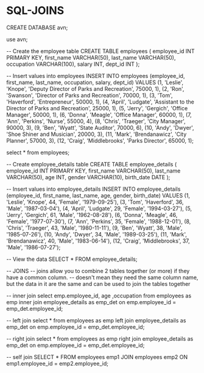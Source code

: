 # SQL-JOINS

CREATE DATABASE avn;

use avn;

-- Create the employee table
CREATE TABLE employees (
    employee_id INT PRIMARY KEY,
    first_name VARCHAR(50),
    last_name VARCHAR(50),
    occupation VARCHAR(100),
    salary INT,
    dept_id INT
);

-- Insert values into employees
INSERT INTO employees (employee_id, first_name, last_name, occupation, salary, dept_id) VALUES
(1, 'Leslie', 'Knope', 'Deputy Director of Parks and Recreation', 75000, 1),
(2, 'Ron', 'Swanson', 'Director of Parks and Recreation', 70000, 1),
(3, 'Tom', 'Haverford', 'Entrepreneur', 50000, 1),
(4, 'April', 'Ludgate', 'Assistant to the Director of Parks and Recreation', 25000, 1),
(5, 'Jerry', 'Gergich', 'Office Manager', 50000, 1),
(6, 'Donna', 'Meagle', 'Office Manager', 60000, 1),
(7, 'Ann', 'Perkins', 'Nurse', 55000, 4),
(8, 'Chris', 'Traeger', 'City Manager', 90000, 3),
(9, 'Ben', 'Wyatt', 'State Auditor', 70000, 6),
(10, 'Andy', 'Dwyer', 'Shoe Shiner and Musician', 20000, 3),
(11, 'Mark', 'Brendanawicz', 'City Planner', 57000, 3),
(12, 'Craig', 'Middlebrooks', 'Parks Director', 65000, 1);

select * from employees;

-- Create employee_details table
CREATE TABLE employee_details (
    employee_id INT PRIMARY KEY,
    first_name VARCHAR(50),
    last_name VARCHAR(50),
    age INT,
    gender VARCHAR(10),
    birth_date DATE
);

-- Insert values into employee_details
INSERT INTO employee_details (employee_id, first_name, last_name, age, gender, birth_date) VALUES
(1, 'Leslie', 'Knope', 44, 'Female', '1979-09-25'),
(3, 'Tom', 'Haverford', 36, 'Male', '1987-03-04'),
(4, 'April', 'Ludgate', 29, 'Female', '1994-03-27'),
(5, 'Jerry', 'Gergich', 61, 'Male', '1962-08-28'),
(6, 'Donna', 'Meagle', 46, 'Female', '1977-07-30'),
(7, 'Ann', 'Perkins', 35, 'Female', '1988-12-01'),
(8, 'Chris', 'Traeger', 43, 'Male', '1980-11-11'),
(9, 'Ben', 'Wyatt', 38, 'Male', '1985-07-26'),
(10, 'Andy', 'Dwyer', 34, 'Male', '1989-03-25'),
(11, 'Mark', 'Brendanawicz', 40, 'Male', '1983-06-14'),
(12, 'Craig', 'Middlebrooks', 37, 'Male', '1986-07-27');

-- View the data
SELECT * FROM employee_details;

--  JOINS
-- joins allow you to combine 2 tables together (or more) if they have a common column.
-- doesn't mean they need the same column name, but the data in it are the same and can be used to join the tables together


-- inner join 
select emp.employee_id, age ,occupation from employees as emp
inner join employee_details as emp_det
  on emp.employee_id = emp_det.employee_id;


-- left  join 
select * from employees as emp
left join employee_details as emp_det
  on emp.employee_id = emp_det.employee_id;


-- right join 
select * from employees as emp
right join employee_details as emp_det
  on emp.employee_id = emp_det.employee_id;
  
  -- self join
SELECT *
FROM employees emp1
JOIN employees emp2
	ON emp1.employee_id = emp2.employee_id;
    
